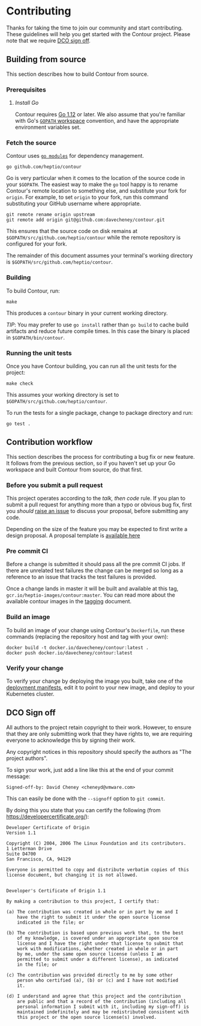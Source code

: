 # Contributing

Thanks for taking the time to join our community and start contributing. 
These guidelines will help you get started with the Contour project.
Please note that we require [DCO sign off](#dco-sign-off).  

## Building from source

This section describes how to build Contour from source.

### Prerequisites

1. *Install Go*

    Contour requires [Go 1.12][1] or later.
    We also assume that you're familiar with Go's [`GOPATH` workspace][3] convention, and have the appropriate environment variables set.

### Fetch the source

Contour uses [`go modules`][2] for dependency management.

```
go github.com/heptio/contour
```

Go is very particular when it comes to the location of the source code in your `$GOPATH`.
The easiest way to make the `go` tool happy is to rename Contour's remote location to something else, and substitute your fork for `origin`.
For example, to set `origin` to your fork, run this command substituting your GitHub username where appropriate.

```
git remote rename origin upstream
git remote add origin git@github.com:davecheney/contour.git
```

This ensures that the source code on disk remains at `$GOPATH/src/github.com/heptio/contour` while the remote repository is configured for your fork.

The remainder of this document assumes your terminal's working directory is `$GOPATH/src/github.com/heptio/contour`.

### Building

To build Contour, run:

```
make
```

This produces a `contour` binary in your current working directory.

_TIP_: You may prefer to use `go install` rather than `go build` to cache build artifacts and reduce future compile times.
In this case the binary is placed in `$GOPATH/bin/contour`.

### Running the unit tests

Once you have Contour building, you can run all the unit tests for the project:

```
make check
```

This assumes your working directory is set to `$GOPATH/src/github.com/heptio/contour`. 

To run the tests for a single package, change to package directory and run:

```
go test .
```

## Contribution workflow

This section describes the process for contributing a bug fix or new feature.
It follows from the previous section, so if you haven't set up your Go workspace and built Contour from source, do that first.

### Before you submit a pull request

This project operates according to the _talk, then code_ rule.
If you plan to submit a pull request for anything more than a typo or obvious bug fix, first you _should_ [raise an issue][6] to discuss your proposal, before submitting any code.

Depending on the size of the feature you may be expected to first write a design proposal.
A proposal template is [available here](https://github.com/heptio/contour/tree/master/design/design-document-tmpl.md)

### Pre commit CI

Before a change is submitted it should pass all the pre commit CI jobs.
If there are unrelated test failures the change can be merged so long as a reference to an issue that tracks the test failures is provided.

Once a change lands in master it will be built and available at this tag, `gcr.io/heptio-images/contour:master`.
You can read more about the available contour images in the [tagging][7] document.

### Build an image

To build an image of your change using Contour's `Dockerfile`, run these commands (replacing the repository host and tag with your own):

```
docker build -t docker.io/davecheney/contour:latest .
docker push docker.io/davecheney/contour:latest
```

### Verify your change

To verify your change by deploying the image you built, take one of the [deployment manifests][7], edit it to point to your new image, and deploy to your Kubernetes cluster.

## DCO Sign off

All authors to the project retain copyright to their work. However, to ensure
that they are only submitting work that they have rights to, we are requiring
everyone to acknowledge this by signing their work.

Any copyright notices in this repository should specify the authors as "The
project authors".

To sign your work, just add a line like this at the end of your commit message:

```
Signed-off-by: David Cheney <cheneyd@vmware.com>
```

This can easily be done with the `--signoff` option to `git commit`.

By doing this you state that you can certify the following (from https://developercertificate.org/):

```
Developer Certificate of Origin
Version 1.1

Copyright (C) 2004, 2006 The Linux Foundation and its contributors.
1 Letterman Drive
Suite D4700
San Francisco, CA, 94129

Everyone is permitted to copy and distribute verbatim copies of this
license document, but changing it is not allowed.


Developer's Certificate of Origin 1.1

By making a contribution to this project, I certify that:

(a) The contribution was created in whole or in part by me and I
    have the right to submit it under the open source license
    indicated in the file; or

(b) The contribution is based upon previous work that, to the best
    of my knowledge, is covered under an appropriate open source
    license and I have the right under that license to submit that
    work with modifications, whether created in whole or in part
    by me, under the same open source license (unless I am
    permitted to submit under a different license), as indicated
    in the file; or

(c) The contribution was provided directly to me by some other
    person who certified (a), (b) or (c) and I have not modified
    it.

(d) I understand and agree that this project and the contribution
    are public and that a record of the contribution (including all
    personal information I submit with it, including my sign-off) is
    maintained indefinitely and may be redistributed consistent with
    this project or the open source license(s) involved.
```

[1]: https://golang.org/dl/
[2]: https://github.com/golang/go/wiki/Modules
[3]: https://golang.org/doc/code.html
[4]: https://golang.org/pkg/testing/
[5]: https://developercertificate.org/
[6]: https://github.com/heptio/contour/issues
[6]: docs/tagging.md
[7]: docs/deploy-options.md
